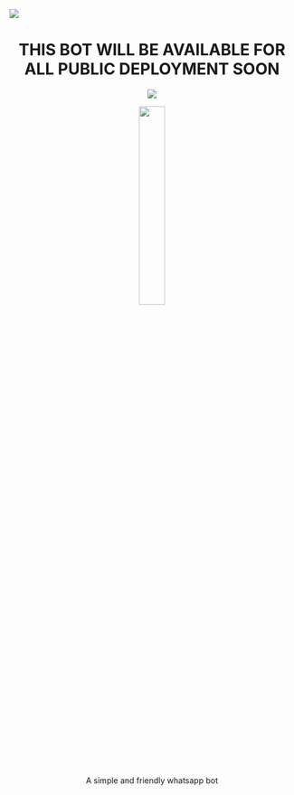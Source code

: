 

<a><img src='https://i.imgur.com/LyHic3i.gif'/></a>
<h1 align="center">THIS BOT WILL BE AVAILABLE FOR ALL PUBLIC DEPLOYMENT SOON</h1>
<p align="center">
  <a href="https://github.com/DenverCoder1/readme-typing-svg"><img src="https://readme-typing-svg.herokuapp.com?font=Time+New+Roman&color=cyan&size=25&center=true&vCenter=true&width=600&height=100&lines=4ORTY6YX+OFFICIAL+MD..."></a>
</p>
<p  align="center" > <img src="https://i.imgur.com/tPCLcNz.png" width="30%"></p>


<p align="center">A simple and friendly whatsapp bot</p>



